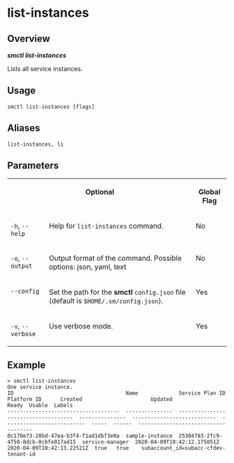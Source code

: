 <!-- loio728f1b6de8f24fd382a435988943f9bd -->

# list-instances



<a name="loio728f1b6de8f24fd382a435988943f9bd__section_xcr_2nt_pkb"/>

## Overview



***smctl list-instances*** 

Lists all service instances.



<a name="loio728f1b6de8f24fd382a435988943f9bd__section_fp5_f4t_pkb"/>

## Usage

`smctl list-instances [flags]`



<a name="loio728f1b6de8f24fd382a435988943f9bd__section_ppz_kpt_pkb"/>

## Aliases

`list-instances, li`



<a name="loio728f1b6de8f24fd382a435988943f9bd__section_hdy_lpt_pkb"/>

## Parameters


<table>
<tr>
<th valign="top" colspan="2">

Optional



</th>
<th valign="top">

Global Flag



</th>
</tr>
<tr>
<td valign="top">

`-h`, `--help`



</td>
<td valign="top">

Help for `list-instances` command.



</td>
<td valign="top">

No



</td>
</tr>
<tr>
<td valign="top">

`-o`, `--output`



</td>
<td valign="top">

Output format of the command. Possible options: json, yaml, text



</td>
<td valign="top">

No



</td>
</tr>
<tr>
<td valign="top">

`--config`



</td>
<td valign="top">

Set the path for the **smctl** `config.json` file \(default is `$HOME/.sm/config.json`\).



</td>
<td valign="top">

Yes



</td>
</tr>
<tr>
<td valign="top">

`-v`, `--verbose`



</td>
<td valign="top">

Use verbose mode.



</td>
<td valign="top">

Yes



</td>
</tr>
</table>



<a name="loio728f1b6de8f24fd382a435988943f9bd__section_wv2_4pt_pkb"/>

## Example

```
> smctl list-instances
One service instance.
ID                                    Name             Service Plan ID                       Platform ID      Created                      Updated                     Ready  Usable  Labels
------------------------------------  ---------------  ------------------------------------  ---------------  ---------------------------  --------------------------  -----  ------  ------------------------------------
0c170e73-28bd-47ea-b3f4-f1ad1dbf3e0a  sample-instance  25304783-2fc9-4f50-8dcb-0cbfe017ad15  service-manager  2020-04-09T10:42:12.175051Z  2020-04-09T10:42:13.22521Z  true   true    subaccount_id=subacc-cfdev-tenant-id
```

